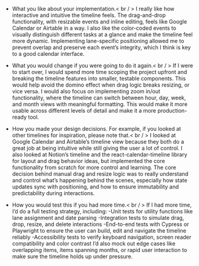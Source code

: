 - What you like about your implementation.< br / >
I really like how interactive and intuitive the timeline feels. The drag-and-drop functionality, with resizable events and inline editing, feels like Google Calendar or Airtable in a way. 
I also like the color-coded events to visually distinguish different tasks at a glance and make the timeline feel more dynamic. 
Implementing lane-specific positioning allowed me to prevent overlap and preserve each event’s integrity, which I think is key to a good calendar interface.

- What you would change if you were going to do it again.< br / >
If I were to start over, I would spend more time scoping the project upfront and breaking the timeline features into smaller, testable components. 
This would help avoid the domino effect when drag logic breaks resizing, or vice versa. I would also focus on implementing zoom in/out functionality, 
where the timeline can switch between hour, day, week, and month views with meaningful formatting. This would make it more usable across different levels of detail and make it a more production-ready tool.

- How you made your design decisions. For example, if you looked at other timelines for inspiration, please note that.< br / >
I looked at Google Calendar and Airtable’s timeline view because they both do a great job at being intuitive while still giving the user a lot of control. 
I also looked at Notion’s timeline and the react-calendar-timeline library for layout and drag behavior ideas, but implemented the core functionality from scratch for more control and learning. 
The core decision behind manual drag and resize logic was to really understand and control what’s happening behind the scenes, especially how state updates sync with positioning, and how to ensure immutability and predictability during interactions.

- How you would test this if you had more time.< br / >
 If I had more time, I’d do a full testing strategy, including: 
-Unit tests for utility functions like lane assignment and date parsing 
-Integration tests to simulate drag, drop, resize, and delete interactions 
-End-to-end tests with Cypress or Playwright to ensure the user can build, edit and navigate the timeline reliably 
-Accessibility tests to verify keyboard navigation, screen reader compatibility and color contrast 
I’d also mock out edge cases like overlapping items, items spanning months, or rapid user interaction to make sure the timeline holds up under pressure.
